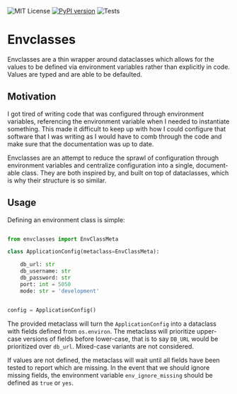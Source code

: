 ![MIT License](https://img.shields.io/apm/l/atomic-design-ui.svg?)
[![PyPI version](https://badge.fury.io/py/pyenvclasses.svg)](https://badge.fury.io/py/pyenvclasses)
![Tests](https://github.com/sandal-tan/pyenvclasses/workflows/.github/workflows/test.yaml/badge.svg)

# Envclasses

Envclasses are a thin wrapper around dataclasses which allows for the values to be defined via environment variables
rather than explicitly in code. Values are typed and are able to be defaulted. 

## Motivation

I got tired of writing code that was configured through environment variables, referencing the environment variable 
when I needed to instantiate something. This made it difficult to keep up with how I could configure that software that
I was writing as I would have to comb through the code and make sure that the documentation was up to date. 

Envclasses are an attempt to reduce the sprawl of configuration through environment variables and centralize
configuration into a single, document-able class. They are both inspired by, and built on top of dataclasses, which is
why their structure is so similar.

## Usage

Defining an environment class is simple:

```python

from envclasses import EnvClassMeta

class ApplicationConfig(metaclass=EnvClassMeta):

    db_url: str
    db_username: str
    db_password: str
    port: int = 5050
    mode: str = 'development'


config = ApplicationConfig()
```

The provided metaclass will turn the `ApplicationConfig` into a dataclass with fields defined from `os.environ`.
The metaclass will prioritize upper-case versions of fields before lower-case, that is to say `DB_URL` would be
prioritized over `db_url`. Mixed-case variants are not considered.

If values are not defined, the metaclass will wait until all fields have been tested to report which are missing. In the
event that we should ignore missing fields, the environment variable `env_ignore_missing` should be defined as `true` or
`yes`.
